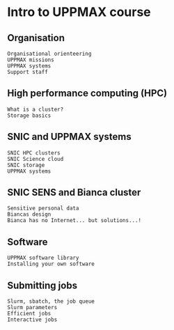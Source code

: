 # Intro to UPPMAX course

## Organisation

    Organisational orienteering
    UPPMAX missions
    UPPMAX systems
    Support staff

## High performance computing (HPC)

    What is a cluster?
    Storage basics

## SNIC and UPPMAX systems

    SNIC HPC clusters
    SNIC Science cloud
    SNIC storage
    UPPMAX systems

## SNIC SENS and Bianca cluster

    Sensitive personal data
    Biancas design
    Bianca has no Internet... but solutions...!

## Software

    UPPMAX software library
    Installing your own software

## Submitting jobs

    Slurm, sbatch, the job queue
    Slurm parameters
    Efficient jobs
    Interactive jobs

